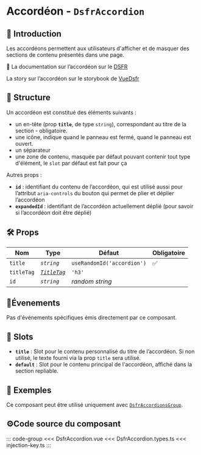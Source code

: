 # Accordéon - `DsfrAccordion`

## 🌟 Introduction

Les accordéons permettent aux utilisateurs d'afficher et de masquer des sections de contenu présentés dans une page.

🏅 La documentation sur l’accordéon sur le [DSFR](https://www.systeme-de-design.gouv.fr/elements-d-interface/composants/accordeon)

<VIcon name="vi-file-type-storybook" /> La story sur l’accordéon sur le storybook de [VueDsfr](https://storybook.vue-ds.fr/?path=/docs/composants-dsfraccordion--docs)

## 📐 Structure

Un accordéon est constitué des éléments suivants :

- un en-tête (prop **`title`**, de type `string`), correspondant au titre de la section - obligatoire.
- une icône, <VIcon name="ri-arrow-drop-down-line" scale="1.25" /> indique quand le panneau est fermé, <VIcon name="ri-arrow-drop-up-line" scale="1.25" /> quand le panneau est ouvert.
- un séparateur
- une zone de contenu, masquée par défaut pouvant contenir tout type d'élément, le `slot` par défaut est fait pour ça

Autres props :

- **`id`** : identifiant du contenu de l’accordéon, qui est utilisé aussi pour l’attribut `aria-controls` du bouton qui permet de plier et déplier l’accordéon
- **`expandedId`** : identifiant de l’accordéon actuellement déplié (pour savoir si l’accordéon doit être déplié)

## 🛠️ Props

|  Nom                    |   Type                                    |  Défaut          | Obligatoire  |
| ----------------------- | ----------------------------------------- | ---------------- | -------------|
| `title`                 | *`string`*                                | `useRandomId('accordion')`                 | ✅           |
| `titleTag`              | [*`TitleTag`*](/docs/types.md#title-tag)  |    `'h3'`        |              |
| `id`                    | *`string`*                                | *random string*  |              |

## 📡Évenements

Pas d'événements spécifiques émis directement par ce composant.

## 🧩 Slots

- **`title`** : Slot pour le contenu personnalisé du titre de l’accordéon. Si non utilisé, le texte fourni via la prop `title` sera utilisé.
- **`default`** : Slot pour le contenu principal de l'accordéon, affiché dans la section repliable.

## 📝 Exemples

Ce composant peut être utilisé uniquement avec [`DsfrAccordionsGroup`](/composants/DsfrAccordionsGroup).

## ⚙️Code source du composant

::: code-group
<<< DsfrAccordion.vue
<<< DsfrAccordion.types.ts
<<< injection-key.ts
:::
